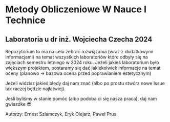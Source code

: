 # Metody Obliczeniowe W Nauce I Technice

## Laboratoria u dr inż. Wojciecha Czecha 2024

Repozytorium to ma na celu zebrać rozwiązania (wraz z dodatkowymi informacjami) na temat wszystkich laboratoriów które odbyły się na zajęciach semestru letniego w 2024 roku. Jeżeli jakieś laboratorium było większym projektem, postaramy się dać jakiekolwiek informacje na temat oceny (planowo -> bazowa ocena przed poprawianiem estetycznym)

Jeżeli widzisz jakieś błędy daj nam znać (albo po prostu stwórz nowe Issue tak raczej będzie najłatwiej).

Jeśli byliśmy w stanie pomóc (albo podoba ci się nasza praca), daj nam gwiazdke 😎

Autorzy: Ernest Szlamczyk, Eryk Olejarz, Paweł Prus
